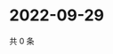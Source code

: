 # 2022-09-29

共 0 条

<!-- BEGIN WEIBO -->
<!-- 最后更新时间 Thu Sep 29 2022 15:35:27 GMT+0800 (China Standard Time) -->

<!-- END WEIBO -->

